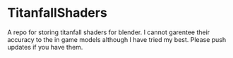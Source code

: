 # TitanfallShaders
A repo for storing titanfall shaders for blender.
I cannot garentee their accuracy to the in game models although I have tried my best. Please push updates if you have them.
